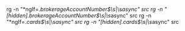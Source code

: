 rg -n "\*ngIf=.*brokerageAccountNumber\$\s*\|\s*async" src
rg -n "\[hidden\].*brokerageAccountNumber\$\s*\|\s*async" src
rg -n "\*ngIf=.*cards\$\s*\|\s*async" src
rg -n "\[hidden\].*cards\$\s*\|\s*async" src